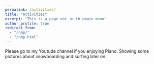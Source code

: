 ```yaml
---
permalink: /activities/
title: "Activities"
excerpt: "This is a page not in th emain menu"
author_profile: true
redirect_from: 
  - "/nmp/"
  - "/nmp.html"
---
```


Please go to my Youtude channel if you enjoying Piano.
Showing some pictures about snowboarding and surfing later on.

